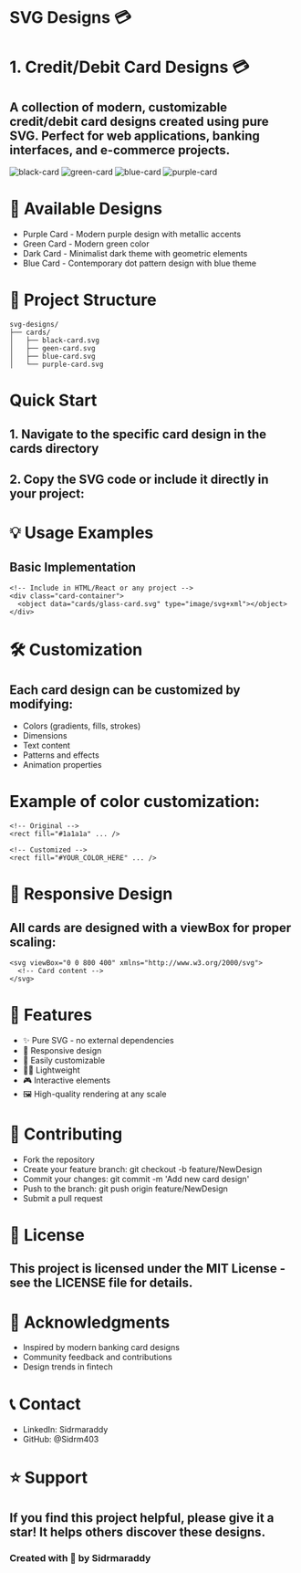 # SVG Designs 💳

# 1. Credit/Debit Card Designs 💳

## A collection of modern, customizable credit/debit card designs created using pure SVG. Perfect for web applications, banking interfaces, and e-commerce projects.
![black-card](https://github.com/user-attachments/assets/09d2b669-4762-4cea-a9a2-67712879d3ac) ![green-card](https://github.com/user-attachments/assets/ae212f19-eb13-40dc-aabe-890a3be811e0)
![blue-card](https://github.com/user-attachments/assets/18f0221e-0293-4b63-94df-2ad431a04f2f) ![purple-card](https://github.com/user-attachments/assets/b40815f8-c7f7-4531-9750-08ba3fa49eba)

 


# 🎨 Available Designs

- Purple Card - Modern purple design with metallic accents
- Green Card - Modern green color 
- Dark Card - Minimalist dark theme with geometric elements
- Blue Card - Contemporary dot pattern design with blue theme

# 📁 Project Structure

```
svg-designs/
├── cards/
│   ├── black-card.svg
│   ├── geen-card.svg
│   ├── blue-card.svg
│   └── purple-card.svg

```

#  Quick Start
## 1. Navigate to the specific card design in the cards directory
## 2. Copy the SVG code or include it directly in your project:

# 💡 Usage Examples
## Basic Implementation

```
<!-- Include in HTML/React or any project -->
<div class="card-container">
  <object data="cards/glass-card.svg" type="image/svg+xml"></object>
</div>
```

# 🛠 Customization
## Each card design can be customized by modifying:

- Colors (gradients, fills, strokes)
- Dimensions
- Text content
- Patterns and effects
- Animation properties

# Example of color customization:
```
<!-- Original -->
<rect fill="#1a1a1a" ... />

<!-- Customized -->
<rect fill="#YOUR_COLOR_HERE" ... />
```

# 📱 Responsive Design
## All cards are designed with a viewBox for proper scaling:

```
<svg viewBox="0 0 800 400" xmlns="http://www.w3.org/2000/svg">
  <!-- Card content -->
</svg>
```

# 🎯 Features

- ✨ Pure SVG - no external dependencies
- 📱 Responsive design
- 🎨 Easily customizable
- 🏃‍♂️ Lightweight
- 🎮 Interactive elements
- 🖼 High-quality rendering at any scale


# 🤝 Contributing

- Fork the repository
- Create your feature branch: git checkout -b feature/NewDesign
- Commit your changes: git commit -m 'Add new card design'
- Push to the branch: git push origin feature/NewDesign
- Submit a pull request

# 📄 License
## This project is licensed under the MIT License - see the LICENSE file for details.

# 🙏 Acknowledgments

- Inspired by modern banking card designs
- Community feedback and contributions
- Design trends in fintech

# 📞 Contact

- LinkedIn: Sidrmaraddy
- GitHub: @Sidrm403

# ⭐ Support
## If you find this project helpful, please give it a star! It helps others discover these designs.

### Created with 💖 by Sidrmaraddy
